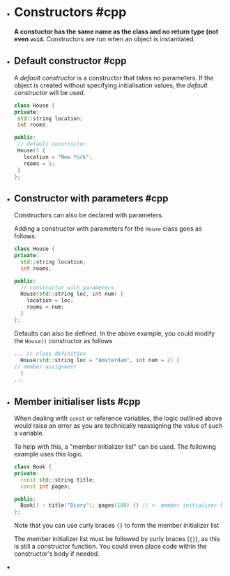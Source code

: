 - # Constructors #cpp 
   **A constuctor has the same name as the class and no return type (not even `void`.** Constructors are run when an object is instantiated.
- ## Default constructor #cpp 
   A *default constructor* is a constructor that takes no parameters. If the object is created without specifying initialisation values, the *default constructor* will be used.
  
   ```cpp
  class House {
  private:
  	std::string location;
  	int rooms;
  
  public:
    // default constructor
    House() {
      location = "New York";
      rooms = 5;
    }
  };
  ```
- ## Constructor with parameters #cpp 
  Constructors can also be declared with parameters.
  
  Adding a constructor with parameters for the `House` class goes as follows:
  ```cpp
  class House {
  private:
    std::string location;
    int rooms;
  
  public:
    // constructor with parameters
    House(std::string loc, int num) {
      location = loc;
      rooms = num;
    }
  };
  ```
  
  Defaults can also be defined. In the above example, you could modify the `House()` constructor as follows
  ```cpp
  ... // class definition
  	House(std::string loc = "Amsterdam", int num = 2) {
  // member assignment
  	}
  ...	
  ```
- ## Member initialiser lists #cpp
  When dealing with `const` or reference variables, the logic outlined above would raise an error as you are technically reassigning the value of such a variable.
  
  To help with this, a "member initializer list" can be used. The following example uses this logic.
  ```cpp
  class Book {
  private:
  	const std::string title;
  	const int pages;
  
  public:
  	Book() : title("Diary"), pages(100) {} // <- member initializer list
  };
  ```
  Note that you can use curly braces `{}` to form the member initializer list
  
  The member initializer list must be followed by curly braces (`{}`), as this is still a constructor function. You could even place code within the constructor's body if needed.
-